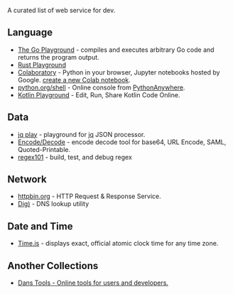 A curated list of web service for dev.

## Language
- [The Go Playground](https://play.golang.org/) - compiles and executes arbitrary Go code and returns the program output.
- [Rust Playground](https://play.rust-lang.org/)
- [Colaboratory](https://colab.research.google.com/notebooks/welcome.ipynb) - Python in your browser, Jupyter notebooks hosted by Google. [create a new Colab notebook](https://colab.research.google.com/#create=true).
- [python\.org/shell](https://www.python.org/shell/) - Online console from [PythonAnywhere](https://www.pythonanywhere.com/).
- [Kotlin Playground](https://play.kotlinlang.org/) - Edit, Run, Share Kotlin Code Online.

## Data
- [jq play](https://jqplay.org/) - playground for [jq](https://github.com/stedolan/jq) JSON processor.
- [Encode/Decode](https://toolbox.googleapps.com/apps/encode_decode/) - encode decode tool for base64, URL Encode, SAML, Quoted-Printable.
- [regex101](https://regex101.com/) - build, test, and debug regex

## Network
- [httpbin\.org](https://httpbin.org/) - HTTP Request & Response Service.
- [Dig)](https://toolbox.googleapps.com/apps/dig/) - DNS lookup utility

## Date and Time
- [Time\.is](https://time.is/) - displays exact, official atomic clock time for any time zone.

## Another Collections
- [Dans Tools \- Online tools for users and developers\.](https://www.danstools.com/)
